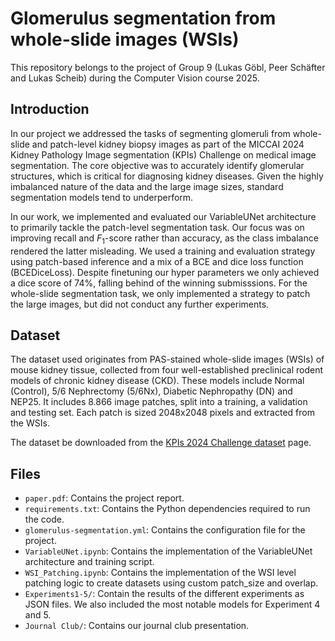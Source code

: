 # Glomerulus segmentation from whole-slide images (WSIs)

This repository belongs to the project of Group 9 (Lukas Göbl, Peer Schäfter and Lukas Scheib) during the Computer Vision course 2025.

## Introduction
In our project we addressed the tasks of segmenting glomeruli from whole-slide and patch-level kidney biopsy images as part of the MICCAI 2024 Kidney Pathology Image segmentation (KPIs) Challenge on medical image segmentation. The core objective was to accurately identify glomerular structures, which is critical for diagnosing kidney diseases. Given the highly imbalanced nature of the data and the large image sizes, standard segmentation models tend to underperform.

In our work, we implemented and evaluated our VariableUNet architecture to primarily tackle the patch-level segmentation task. Our focus was on improving recall and $F_1$-score rather than accuracy, as the class imbalance rendered the latter misleading. We used a training and evaluation strategy using patch-based inference and a mix of a BCE and dice loss function (BCEDiceLoss). Despite finetuning our hyper parameters we only achieved a dice score of $74\%$, falling behind of the winning submisssions. For the whole-slide segmentation task, we only implemented a strategy to patch the large images, but did not conduct any further experiments.

## Dataset 
The dataset used originates from PAS-stained whole-slide images (WSIs) of mouse kidney tissue, collected from four well-established preclinical rodent models of chronic kidney disease (CKD). These models include Normal (Control), 5/6 Nephrectomy (5/6Nx), Diabetic Nephropathy (DN) and NEP25. It includes 8.866 image patches, split into a training, a validation and testing set. Each patch is sized 2048x2048 pixels and extracted from the WSIs.

The dataset be downloaded from the [KPIs 2024 Challenge dataset](https://www.synapse.org/Synapse:syn54077668/wiki/626475) page.

## Files
- `paper.pdf`: Contains the project report.
- `requirements.txt`: Contains the Python dependencies required to run the code.
- `glomerulus-segmentation.yml`: Contains the configuration file for the project.
- `VariableUNet.ipynb`: Contains the implementation of the VariableUNet architecture and training script.
- `WSI_Patching.ipynb`: Contains the implementation of the WSI level patching logic to create datasets using custom patch_size and overlap. 
- `Experiments1-5/`: Contain the results of the different experiments as JSON files. We also included the most notable models for Experiment 4 and 5.
- `Journal Club/`: Contains our journal club presentation.
